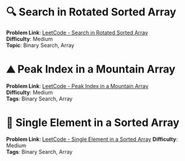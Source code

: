 # 🔍 Search in Rotated Sorted Array

**Problem Link**: [LeetCode - Search in Rotated Sorted Array](https://leetcode.com/problems/search-in-rotated-sorted-array/)  
**Difficulty**: Medium  
**Topic**: Binary Search, Array

# ⛰️ Peak Index in a Mountain Array

**Problem Link**: [LeetCode - Peak Index in a Mountain Array](https://leetcode.com/problems/peak-index-in-a-mountain-array/)  
**Difficulty**: Medium  
**Tags**: Binary Search, Array

# 🧩 Single Element in a Sorted Array

**Problem Link**: [LeetCode - Single Element in a Sorted Array](https://leetcode.com/problems/single-element-in-a-sorted-array/)
**Difficulty**: Medium  
**Tags**: Binary Search, Array